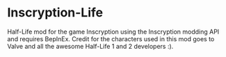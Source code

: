 # Inscryption-Life
 Half-Life mod for the game Inscryption using the Inscryption modding API and requires BepInEx.
 Credit for the characters used in this mod goes to Valve and all the awesome Half-Life 1 and 2 developers :).
